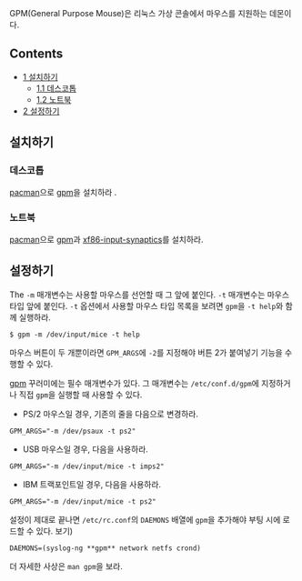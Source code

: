 GPM(General Purpose Mouse)은 리눅스 가상 콘솔에서 마우스를 지원하는 데몬이다.

## Contents

*   [1 설치하기](#.EC.84.A4.EC.B9.98.ED.95.98.EA.B8.B0)
    *   [1.1 데스코톱](#.EB.8D.B0.EC.8A.A4.EC.BD.94.ED.86.B1)
    *   [1.2 노트북](#.EB.85.B8.ED.8A.B8.EB.B6.81)
*   [2 설정하기](#.EC.84.A4.EC.A0.95.ED.95.98.EA.B8.B0)

## 설치하기

### 데스코톱

[pacman](/index.php/Pacman "Pacman")으로 [gpm](https://www.archlinux.org/packages/?name=gpm)을 설치하라 .

### 노트북

[pacman](/index.php/Pacman "Pacman")으로 [gpm](https://www.archlinux.org/packages/?name=gpm)과 [xf86-input-synaptics](https://www.archlinux.org/packages/?name=xf86-input-synaptics)를 설치하라.

## 설정하기

The `-m` 매개변수는 사용할 마우스를 선언할 때 그 앞에 붙인다. `-t` 매개변수는 마우스 타입 앞에 붙인다. `-t` 옵션에서 사용할 마우스 타입 목록을 보려면 `gpm`을 `-t help`와 함께 실행하라.

```
$ gpm -m /dev/input/mice -t help

```

마우스 버튼이 두 개뿐이라면 `GPM_ARGS`에 `-2`를 지정해야 버튼 2가 붙여넣기 기능을 수행할 수 있다.

[gpm](https://www.archlinux.org/packages/?name=gpm) 꾸러미에는 필수 매개변수가 있다. 그 매개변수는 `/etc/conf.d/gpm`에 지정하거나 직접 `gpm`을 실행할 때 사용할 수 있다.

*   PS/2 마우스일 경우, 기존의 줄을 다음으로 변경하라.

```
GPM_ARGS="-m /dev/psaux -t ps2"

```

*   USB 마우스일 경우, 다음을 사용하라.

```
GPM_ARGS="-m /dev/input/mice -t imps2"

```

*   IBM 트랙포인트일 경우, 다음을 사용하라.

```
GPM_ARGS="-m /dev/input/mice -t ps2"

```

설정이 제대로 끝나면 `/etc/rc.conf`의 `DAEMONS` 배열에 `gpm`을 추가해야 부팅 시에 로드할 수 있다. 보기)

```
DAEMONS=(syslog-ng **gpm** network netfs crond)

```

더 자세한 사상은 `man gpm`을 보라.